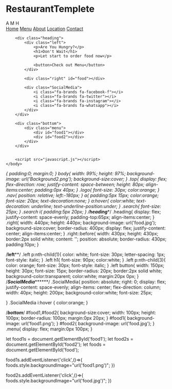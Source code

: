 # RestaurantTemplete

<html>
    <head>
        <title>Restaurant Website</title>
        <link rel="stylesheet" href="style.css">
        <link rel="stylesheet" href="https://cdnjs.cloudflare.com/ajax/libs/font-awesome/6.0.0-beta3/css/all.min.css" integrity="sha512-Fo3rlrZj/k7ujTnHg4CGR2D7kSs0v4LLanw2qksYuRlEzO+tcaEPQogQ0KaoGN26/zrn20ImR1DfuLWnOo7aBA==" crossorigin="anonymous" referrerpolicy="no-referrer" />
    </head>
    <body>
        <div class="top">
            <div class="logo">A M H</div>
            <div class="nav">
                <a href="#">Home</a>
                <a href="#">Menu</a>
                <a href="#">About</a>
                <a href="#">Location</a>
                <a href="#">Contact</a>
            </div>
            <div class="search">
                <i class="fa-solid fa-search"></i>
                <i class="fa-solid fa-bars"></i>
            </div>
        </div>

        <div class="heading">
            <div class="left">
                <p>Are You Hungry?</p>
                <h1>Don't Wait</h1>
                <p>Let start to order food now</p>

                <button>Check out Menu</button>
            </div>

            <div class="right" id="food"></div>

            <div class="SocialMedia">
                <i class="fa-brands fa-facebook-f"></i>
                <i class="fa-brands fa-twitter"></i>
                <i class="fa-brands fa-instagram"></i>
                <i class="fa-brands fa-whatsapp"></i>
            </div>
        </div>

        <div class="bottom">
            <div class="menu">
                <div id="food1"></div>
                <div id="food2"></div>
            </div>
        </div>


        <script src="javascript.js"></script>
    </body>
</html>


*{
    padding:0;
    margin:0;
}
body{
    width: 99%;
    height: 97%;
    background-image: url('Background2.png');
    background-size:cover;
}
.top{
    display: flex;
    flex-direction: row;
    justify-content: space-between;
    height: 80px;
    align-items:center;
    padding:0px 40px;
}
.logo{
    font-size: 30px;
    color:orange;
}
.nav{
    position: relative;
    left:-180px;
}
a{
    padding:5px 15px;
    color:orange;
    font-size: 20px;
    text-decoration:none;
}
a:hover{
    color:white;
    text-decoration: underline;
    text-underline-position:under;
}
.search{
    font-size: 25px;
}
.search i{
    padding:5px 20px;
}
/************heading**************/
.heading{
    display: flex;
    justify-content: space-evenly;
    padding-top:65px;
    align-items:center;
}
.right{
    width: 440px;
    height: 440px;
    background-image: url('food.jpg');
    background-size:cover;
    border-radius: 400px;
    display: flex;
    justify-content: center;
    align-items:center;
}
.right::before{
    width: 430px;
    height: 430px;
    border:2px solid white;
    content: '';
    position: absolute;
    border-radius: 430px;
    padding:10px;
}

/**********left************/
.left p:nth-child(1){
    color: white;
    font-size: 30px;
    letter-spacing: 1px;
    font-style: italic;
}
.left h1{
    font-size: 90px;
    color:white;
}
.left p:nth-child(3){
    color: orange;
    font-size: 30px;
    font-style: italic;
}
.left button{
    width: 150px;
    height: 30px;
    font-size: 15px;
    border-radius: 20px;
    border:2px solid white;
    background-color:transparent;
    color:white;
    margin:20px 0px;
}
/*********SocialMedia***************/
.SocialMedia{
    position: absolute;
    right: 0;
    display: flex;
    justify-content: space-evenly;
    align-items: center;
    flex-direction: column;
    width: 40px;
    height: 200px;
    background-color:white;
    font-size: 25px;

}
.SocialMedia i:hover {
    color:orange;
}


/***************bottom***************/
#food1,#food2{
    background-size:cover;
    width: 100px;
    height: 100px;
    border-radius: 100px;
    margin:0px 20px;
}
#food1{
    background-image: url('food1.png');
}
#food2{
    background-image: url('food.jpg');
}
.menu{
    display: flex;
    margin:0px 100px;
}




let food1s = document.getElementById('food1');
let food2s = document.getElementById('food2');
let foods = document.getElementById('food');

food1s.addEventListener('click',()=>{
    foods.style.backgroundImage="url('food1.png')";
})

food2s.addEventListener('click',()=>{
    foods.style.backgroundImage="url('food.jpg')";
})
